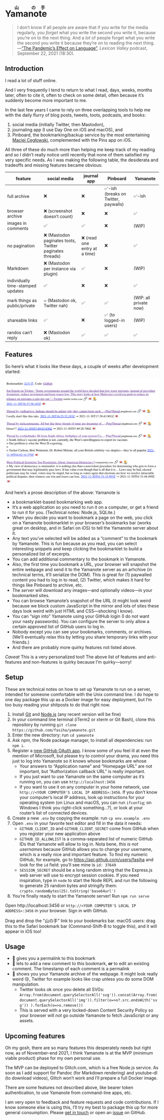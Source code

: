 # <ruby>Yama<rt>山</rt></ruby><ruby>no<rt>の</rt></ruby><ruby>te<rt>手</rt></ruby>

> I don’t know if all people are aware that if you write for the media regularly, you *forget* what you write the second you write it, because you’re on to the next thing. And a *lot* of people forget what you write the second you write it because they’re on to reading the next thing. —[“The Pandemic’s Effect on Language”](https://www.booksmartstudios.org/p/the-pandemics-effect-on-language), *Lexicon Valley* podcast, September 22, 2021 (18:30).

## Introduction

I read a lot of stuff online.

And I very frequently I tend to return to what I read, days, weeks, months later, often to cite it, often to check on some detail, often because it’s suddenly become more important to me.

In the last few years I came to rely on three overlapping tools to help me with the daily flurry of blog posts, tweets, toots, podcasts, and books:

1. social media (initially Twitter, then Mastodon),
2. journaling app (I use Day One on iOS and macOS), and
3. Pinboard, the bookmarking/backup service by the most entertaining [Maciej Cegłowski](https://twitter.com/Pinboard), complemented with the Pins app on iOS.

All three of these do much more than helping me keep track of my reading and so I didn’t really notice until recently that none of them satisfied my very specific needs. As I was making the following table, the desiderata and tradeoffs and missing features became obvious:

| feature | social media | journal app | Pinboard | Yamanote |
|---------|--------------|-------------|----------|----------|
| full archive | ❌ | ❌ | ✅-ish (breaks on Twitter, paywalls) | ✅-ish |
| browser archive | ❌ (screenshot doesn’t count) | ❌ | ❌ |  ✅ |
| images in comments | ✅ | ✅ | ❌ | (WIP) |
| no pagination | ❌ (Mastodon paginates toots, Twitter paginates threads) | ❌ (read one entry at a time) | ❌ | ✅ |
| Markdown | ❌ (Mastodon per instance via plugin) | ✅ | ❌ | (WIP) |
| individually time-stamped updates | ✅ | ❌ | ❌ | ✅ |
| mark things as public/private | ~ (Mastodon ok, Twitter nah) | ✅ | ✅ | (WIP: all private now) |
| shareable links | ✅ | ❌ | ✅ (to logged-in users) | (WIP) |
| randos can’t reply | ❌ (Mastodon ok) | ✅ | ✅ | ✅ |

## Features

So here’s what it looks like these days, a couple of weeks after development started:

![Screenshot as of 2021-11-30](./screenshot.png)

And here’s a prose description of the above: Yamanote is
- a bookmarklet-based bookmarking web app.
- It’s a web application so you need to run it on a computer, or get a friend to run it for you. (Technical notes: Node.js, SQLite.)
- When you decide you want to bookmark a page on the web, you click on a Yamanote bookmarklet in your browser’s bookmarks bar (works great on desktop, and in Safari on iOS) to tell the Yamanote server about it.
- Any text you’ve selected will be added as a “comment” to the bookmark by Yamanote. This is fun because as you read, you can select interesting snippets and keep clicking the bookmarklet to build a personalized list of excerpts.
- You can add additional commentary to the bookmark in Yamanote.
- Also, the first time you bookmark a URL, your browser will snapshot the entire webpage and send it to the Yamanote server as an arhchive (in technical terms, it’ll serialize the DOM). This is great for (1) paywalled content you had to log in to read, (2) Twitter, which makes it hard for things like Pinboard to archive, etc.
- The *server* will download any images—and optionally videos—in your bookmarked sites.
- You can browse Yamanote’s snapshot of the URL (it might look weird because we block custom JavaScript in the mirror and lots of sites these days look weird with just HTML and CSS—shocking I know).
- You can “sign into” Yamanote using your GitHub login (I do not want your nasty passwords). You can configure the server to only allow a certain approved list of GitHub users to log in.
- Nobody except you can see your bookmarks, comments, or archives. (We’ll eventually relax this by letting you share temporary links with your friends.)
- And there are probably more quirky features not listed above.

*Caveat* This is a very personalized tool! The above list of features and anti-features and non-features is quirky because I’m quirky—sorry!

## Setup

These are technical notes on how to set up Yamanote to run on a server, intended for someone comfortable with the Unix command line. I do hope to one day package this up as a Docker image for easy deployment, but I’m too busy reading your shitposts to do that right now.

1. Install [Git](https://git-scm.com/) and [Node.js](https://nodejs.org) (any recent version will be fine)
1. In your command line terminal (iTerm2 or xterm or Git Bash), clone this repository by running `git clone https://github.com/fasiha/yamanote.git`
1. Enter the new directory: run `cd yamanote`
1. Ask npm, the Node package manager, to install all dependencies: run `npm i`.
1. Register a [new GitHub OAuth app](https://docs.github.com/en/developers/apps/building-oauth-apps/creating-an-oauth-app). I know some of you feel ill at even the mention of Microsoft, but please try to control your drama, you need this just to log into Yamanote so it knows whose bookmarks are whose
    - Your answers to “Application name” and “Homepage URL” are not important, but “Authorization callback URL” is really important.
    - If you just want to use Yamanote on the same computer as it’s running on, you can use `http://localhost:3456`
    - If you want to use it on any computer in your home network, use `http://<YOUR COMPUTER'S LOCAL IP ADDRESS>:3456`. If you don’t know your computer’s local IP address, look up instructions for your operating system (on Linux and macOS, you can run `ifconfig`; on Windows I think you right-click something…?), or look at your router’s list of connected devices.
1. Create a new `.env` by copying the example: run `cp env.example .env`
1. Open `.env` in your favorite text editor and fill in the data it needs:
    - `GITHUB_CLIENT_ID` and `GITHUB_CLIENT_SECRET` come from GitHub when you register your new application above
    - `GITHUB_ID_ALLOWLIST` is a comma-separated list of numeric GitHub IDs that Yamanote will allow to log in. Nota bene, *this is not usernames* because GitHub allows you to change your username, which is a really nice and important feature. To find my numeric GitHub, for example, go to https://api.github.com/users/fasiha and look for the `id` field: you’ll see mine is `id: 37649`
    - `SESSION_SECRET` should be a long random string that the Express.js web server will use to encrypt session cookies. If you need inspiration, type in `node` to start the Node REPL and run the following to generate 25 random bytes and stringify them: `crypto.randomBytes(25).toString('base64url')`
1. You’re finally ready to start the Yamanote server! Run `npm run serve`

Open http://localhost:3456 or `http://<YOUR COMPUTER'S LOCAL IP ADDRESS>:3456` in your browser. Sign in with GitHub.

Drag and drop the “山の手” link to your bookmarks bar. macOS users: drag this to the Safari bookmark bar (Command-Shift-B to toggle this), and it will appear in iOS too!

## Usage

- 🔗 gives you a permalink to this bookmark
- 💌 lets to add a new comment to this bookmark, **or** to edit an existing comment. The timestamp of each comment is a permalink
- 💁 shows you your Yamanote archive of the webpage. It might look really weird 😢, Twitter for example looks like crap unless you do some DOM manipulation.
    - Twitter looks ok once you delete all SVGs: `Array.from(document.querySelectorAll('svg')).concat(Array.from(document.querySelectorAll('img')).filter(o=>o?.src.endsWith('svg')) ).forEach(o=>o.remove())`
    - This is served with a very locked-down Content Security Policy so your browser will *not* go outside Yamanote to fetch JavaScript or any assets.

## Upcoming features

Oh my gosh, there are so many features this desperately needs but right now, as of November-end 2021, I think Yamanote is at the MVP (minimum viable product) phase for my own personal use.

The MVP can be deployed to Glitch.com, which is a free Node.js service. As soon as I add support for Pandoc (for Markdown rendering) and youtube-dl (to download videos), Glitch won’t work and I’ll prepare a full Docker image.

There are some features not described above, like bearer token authentication, to use Yamanote from command-line apps, etc.

I am very open to feedback and feature requests and code contributions. If I know someone else is using this, I’ll try my best to package this up for more general consumption. Please [get in touch](https://fasiha.github.io/#contact) or open an [issue](https://github.com/fasiha/yamanote/issues) on GitHub.